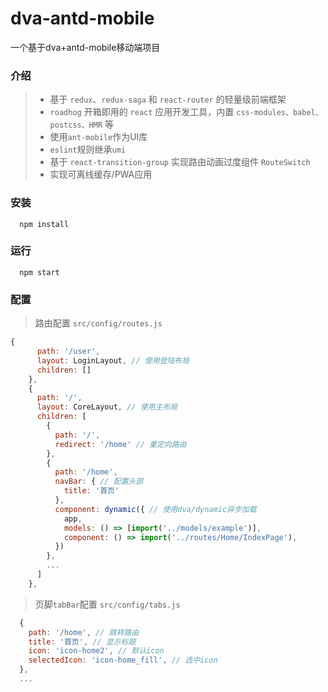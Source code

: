 # dva-antd-mobile
一个基于dva+antd-mobile移动端项目

### 介绍
>* 基于 ```redux```、```redux-saga``` 和 ```react-router``` 的轻量级前端框架
>* ```roadhog``` 开箱即用的 ```react``` 应用开发工具，内置 ```css-modules、babel、postcss、HMR``` 等
>* 使用```ant-mobile```作为UI库
>* ```eslint```规则继承```umi```
>* 基于 ```react-transition-group``` 实现路由动画过度组件 ```RouteSwitch```
>* 实现可离线缓存/PWA应用
### 安装
```
  npm install
```
### 运行
```
  npm start
```
### 配置
> 路由配置 ```src/config/routes.js```
``` JavaScript
{
      path: '/user',
      layout: LoginLayout, // 使用登陆布局
      children: []
    },
    {
      path: '/',
      layout: CoreLayout, // 使用主布局
      children: [
        {
          path: '/',
          redirect: '/home' // 重定向路由
        },
        {
          path: '/home',
          navBar: { // 配置头部
            title: '首页'
          },
          component: dynamic({ // 使用dva/dynamic异步加载
            app,
            models: () => [import('../models/example')],
            component: () => import('../routes/Home/IndexPage'),
          })
        },
        ...
      ]
    },
```

> 页脚```tabBar```配置 ```src/config/tabs.js```
``` JavaScript
  {
    path: '/home', // 跳转路由
    title: '首页', // 显示标题
    icon: 'icon-home2', // 默认icon
    selectedIcon: 'icon-home_fill', // 选中icon
  },
  ...
```
